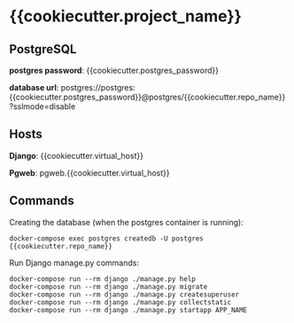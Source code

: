 # {{cookiecutter.project_name}}

## PostgreSQL

**postgres password**: {{cookiecutter.postgres_password}}

**database url**: postgres://postgres:{{cookiecutter.postgres_password}}@postgres/{{cookiecutter.repo_name}}?sslmode=disable

## Hosts

**Django**: {{cookiecutter.virtual_host}}

**Pgweb**: pgweb.{{cookiecutter.virtual_host}}

## Commands

Creating the database (when the postgres container is running):

    docker-compose exec postgres createdb -U postgres {{cookiecutter.repo_name}}

Run Django manage.py commands:

    docker-compose run --rm django ./manage.py help
    docker-compose run --rm django ./manage.py migrate
    docker-compose run --rm django ./manage.py createsuperuser
    docker-compose run --rm django ./manage.py collectstatic
    docker-compose run --rm django ./manage.py startapp APP_NAME

